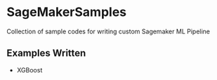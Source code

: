 # SageMakerSamples
Collection of sample codes for writing custom Sagemaker ML Pipeline

## Examples Written
- XGBoost

